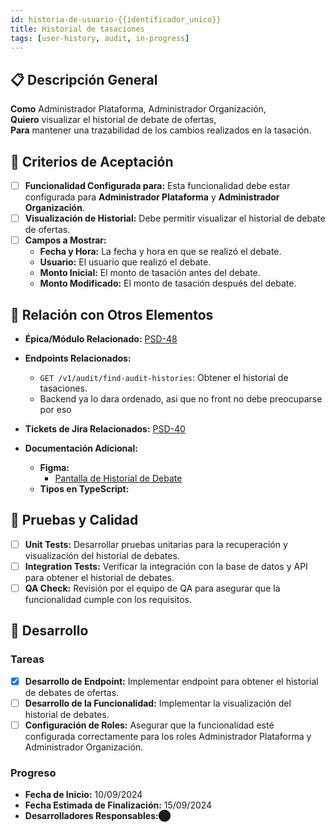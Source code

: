 ```yaml
---
id: historia-de-usuario-{{identificador_unico}}
title: Historial de tasaciones
tags: [user-history, audit, in-progress]
---
```


## 📋 Descripción General

**Como** Administrador Plataforma, Administrador Organización,  
**Quiero** visualizar el historial de debate de ofertas,  
**Para** mantener una trazabilidad de los cambios realizados en la tasación.

## 🎯 Criterios de Aceptación

- [ ] **Funcionalidad Configurada para:** Esta funcionalidad debe estar configurada para **Administrador Plataforma** y **Administrador Organización**.
- [ ] **Visualización de Historial:** Debe permitir visualizar el historial de debate de ofertas.
- [ ] **Campos a Mostrar:**
  - **Fecha y Hora:** La fecha y hora en que se realizó el debate.
  - **Usuario:** El usuario que realizó el debate.
  - **Monto Inicial:** El monto de tasación antes del debate.
  - **Monto Modificado:** El monto de tasación después del debate.

## 🔗 Relación con Otros Elementos

- **Épica/Módulo Relacionado:** [PSD-48](https://novaly-team.atlassian.net/browse/PSD-48)
- **Endpoints Relacionados:**
  - `GET /v1/audit/find-audit-histories`: Obtener el historial de tasaciones.
  - Backend ya lo dara ordenado, asi que no front no debe preocuparse por eso
- **Tickets de Jira Relacionados:** [PSD-40](https://novaly-team.atlassian.net/browse/PSD-40)
- **Documentación Adicional:**

  - **Figma:**
    - [Pantalla de Historial de Debate](https://www.figma.com/design/7h5bUXzvQMQYmOc7jNNm4b/Subastas-UI?node-id=1467-48256&t=812XUNk83O6rBg6K-4)
  - **Tipos en TypeScript:**

## 🧪 Pruebas y Calidad

- [ ] **Unit Tests:** Desarrollar pruebas unitarias para la recuperación y visualización del historial de debates.
- [ ] **Integration Tests:** Verificar la integración con la base de datos y API para obtener el historial de debates.
- [ ] **QA Check:** Revisión por el equipo de QA para asegurar que la funcionalidad cumple con los requisitos.

## 🚀 Desarrollo

### Tareas

- [x] **Desarrollo de Endpoint:** Implementar endpoint para obtener el historial de debates de ofertas.
- [ ] **Desarrollo de la Funcionalidad:** Implementar la visualización del historial de debates.
- [ ] **Configuración de Roles:** Asegurar que la funcionalidad esté configurada correctamente para los roles Administrador Plataforma y Administrador Organización.

### Progreso

- **Fecha de Inicio:** 10/09/2024
- **Fecha Estimada de Finalización:** 15/09/2024
- **Desarrolladores Responsables:**​⬤

